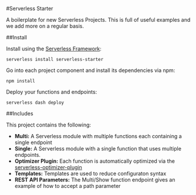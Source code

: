 #Serverless Starter

A boilerplate for new Serverless Projects.  This is full of useful examples and we add more on a regular basis.

##Install

Install using the [Serverless Framework](http://www.serverless.com):
```
serverless install serverless-starter
```
Go into each project component and install its dependencies via npm:
```
npm install
```
Deploy your functions and endpoints:
```
serverless dash deploy
```

##Includes

This project contains the following:

* **Multi:** A Serverless module with multiple functions each containing a single endpoint
* **Single:** A Serverless module with a single function that uses multiple endpoints.
* **Optimizer Plugin:**  Each function is automatically optimized via the [serverless-optimizer-plugin](https://www.github.com/serverless/serverless-optimizer-plugin)
* **Templates:** Templates are used to reduce configuraton syntax
* **REST API Parameters:** The Multi/Show function endpoint gives an example of how to accept a path parameter